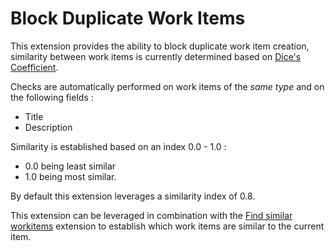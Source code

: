 # Block Duplicate Work Items
This extension provides the ability to block duplicate work item creation, similarity between work items is currently determined based on [Dice's Coefficient](http://en.wikipedia.org/wiki/S%C3%B8rensen%E2%80%93Dice_coefficient).

Checks are automatically performed on work items of the *same type* and on the following fields :
- Title
- Description

Similarity is established based on an index 0.0 - 1.0 :
- 0.0 being least similar
- 1.0 being most similar.

By default this extension leverages a similarity index of 0.8.

This extension can be leveraged in combination with the [Find similar workitems](https://marketplace.visualstudio.com/items?itemName=tschmiedlechner.find-similar-workitems) extension to establish which work items are similar to the current item.